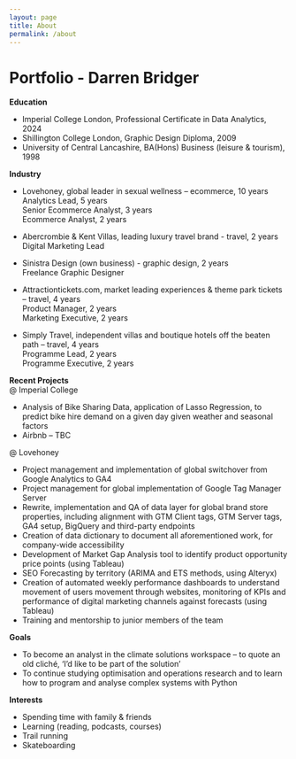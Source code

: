 ```yaml
---
layout: page
title: About
permalink: /about
---
```


# Portfolio - Darren Bridger

**Education**
- Imperial College London, Professional Certificate in Data Analytics, 2024 
- Shillington College London, Graphic Design Diploma, 2009
- University of Central Lancashire, BA(Hons) Business (leisure & tourism), 1998

**Industry**
- Lovehoney, global leader in sexual wellness – ecommerce, 10 years\
Analytics Lead, 5 years\
Senior Ecommerce Analyst, 3 years\
Ecommerce Analyst, 2 years

- Abercrombie & Kent Villas, leading luxury travel brand - travel, 2 years\
Digital Marketing Lead 

- Sinistra Design (own business) - graphic design, 2 years\
Freelance Graphic Designer

- Attractiontickets.com, market leading experiences & theme park tickets – travel, 4 years\
Product Manager, 2 years\
Marketing Executive, 2 years

- Simply Travel, independent villas and boutique hotels off the beaten path – travel, 4 years\
Programme Lead, 2 years\
Programme Executive, 2 years

**Recent Projects**\
@ Imperial College
- Analysis of Bike Sharing Data, application of Lasso Regression, to predict bike hire demand on a given day given weather and seasonal factors
- Airbnb – TBC

@ Lovehoney
- Project management and implementation of global switchover from Google Analytics to GA4
- Project management for global implementation of Google Tag Manager Server 
- Rewrite, implementation and QA of data layer for global brand store properties, including alignment with GTM Client tags, GTM Server tags, GA4 setup, BigQuery and third-party endpoints
- Creation of data dictionary to document all aforementioned work, for company-wide accessibility
- Development of Market Gap Analysis tool to identify product opportunity price points (using Tableau)
- SEO Forecasting by territory (ARIMA and ETS methods, using Alteryx) 
- Creation of automated weekly performance dashboards to understand movement of users movement through websites, monitoring of KPIs and performance of digital marketing channels against forecasts (using Tableau)
- Training and mentorship to junior members of the team

**Goals**
- To become an analyst in the climate solutions workspace – to quote an old cliché, ‘I’d like to be part of the solution’
- To continue studying optimisation and operations research and to learn how to program and analyse complex systems with Python

**Interests**
- Spending time with family & friends
- Learning (reading, podcasts, courses)
- Trail running
- Skateboarding

